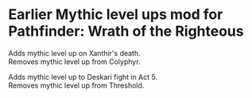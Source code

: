 # Earlier Mythic level ups mod for Pathfinder: Wrath of the Righteous

Adds mythic level up on Xanthir's death.   
Removes mythic level up from Colyphyr.

Adds mythic level up to Deskari fight in Act 5.    
Removes mythic level up from Threshold.


